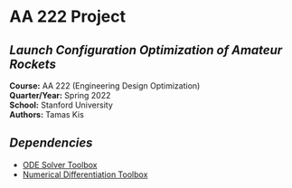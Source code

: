 # AA 222 Project
## _Launch Configuration Optimization of Amateur Rockets_

**Course:** AA 222 (Engineering Design Optimization)\
**Quarter/Year:** Spring 2022\
**School:** Stanford University\
**Authors:** Tamas Kis

## _Dependencies_

  - [ODE Solver Toolbox](https://www.mathworks.com/matlabcentral/fileexchange/103975-ode-solver-toolbox)
  - [Numerical Differentiation Toolbox](https://www.mathworks.com/matlabcentral/fileexchange/97267-numerical-differentiation-toolbox)
